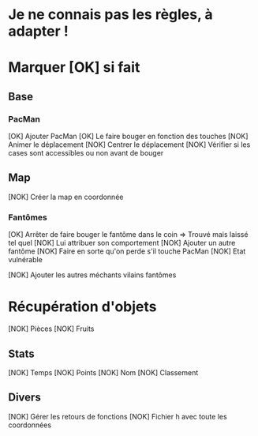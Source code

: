 # Je ne connais pas les règles, à adapter !
# Marquer [OK] si fait

## Base
### PacMan
[OK] Ajouter PacMan
[OK] Le faire bouger en fonction des touches
[NOK] Animer le déplacement
[NOK] Centrer le déplacement
[NOK] Vérifier si les cases sont accessibles ou non avant de bouger

## Map
[NOK] Créer la map en coordonnée

### Fantômes
[OK] Arrêter de faire bouger le fantôme dans le coin
	=> Trouvé mais laissé tel quel
[NOK] Lui attribuer son comportement
[NOK] Ajouter un autre fantôme
[NOK] Faire en sorte qu'on perde s'il touche PacMan
[NOK] Etat vulnérable

[NOK] Ajouter les autres méchants vilains fantômes

# Récupération d'objets
[NOK] Pièces
[NOK] Fruits

## Stats
[NOK] Temps
[NOK] Points
[NOK] Nom
[NOK] Classement

## Divers
[NOK] Gérer les retours de fonctions
[NOK] Fichier h avec toute les coordonnées